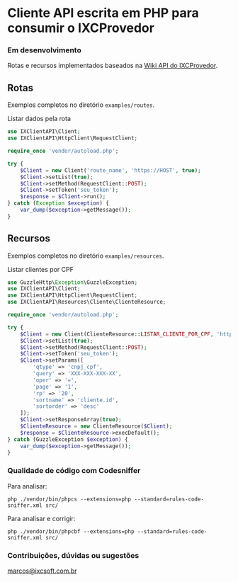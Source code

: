 # Cliente API escrita em PHP para consumir o IXCProvedor

### Em desenvolvimento

Rotas e recursos implementados baseados na [Wiki API do IXCProvedor](https://wikiapiprovedor.ixcsoft.com.br).

## Rotas

Exemplos completos no diretório `examples/routes`.

Listar dados pela rota
~~~php
use IXClientAPI\Client;
use IXClientAPI\HttpClient\RequestClient;

require_once 'vendor/autoload.php';

try {
    $Client = new Client('route_name', 'https://HOST', true);
    $Client->setList(true);
    $Client->setMethod(RequestClient::POST);
    $Client->setToken('seu_token');
    $response = $Client->run();
} catch (Exception $exception) {
    var_dump($exception->getMessage());
}
~~~

## Recursos

Exemplos completos no diretório `examples/resources`.

Listar clientes por CPF
~~~php
use GuzzleHttp\Exception\GuzzleException;
use IXClientAPI\Client;
use IXClientAPI\HttpClient\RequestClient;
use IXClientAPI\Resources\Cliente\ClienteResource;

require_once 'vendor/autoload.php';

try {
    $Client = new Client(ClienteResource::LISTAR_CLIENTE_POR_CPF, 'https://HOST', true);
    $Client->setList(true);
    $Client->setMethod(RequestClient::POST);
    $Client->setToken('seu_token');
    $Client->setParams([
        'qtype' => 'cnpj_cpf',
        'query' => 'XXX-XXX-XXX-XX',
        'oper' => '=',
        'page' => '1',
        'rp' => '20',
        'sortname' => 'cliente.id',
        'sortorder' => 'desc'
    ]);
    $Client->setResponseArray(true);
    $ClienteResource = new ClienteResource($Client);
    $response = $ClienteResource->execDefault();
} catch (GuzzleException $exception) {
    var_dump($exception->getMessage());
}
~~~

### Qualidade de código com Codesniffer

Para analisar:

`php ./vendor/bin/phpcs --extensions=php --standard=rules-code-sniffer.xml src/`

Para analisar e corrigir:

`php ./vendor/bin/phpcbf --extensions=php --standard=rules-code-sniffer.xml src/`

### Contribuições, dúvidas ou sugestões

marcos@ixcsoft.com.br
